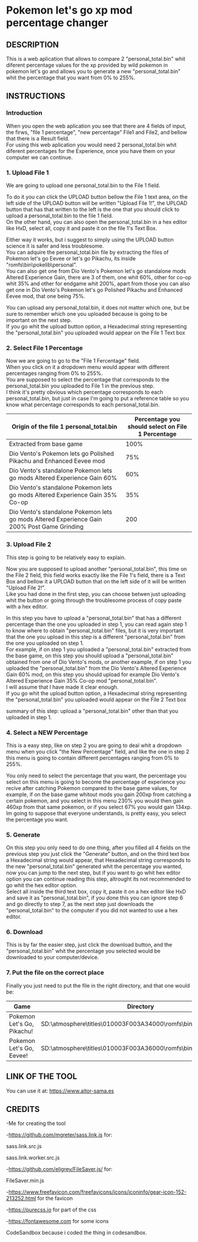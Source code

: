 
# Pokemon let's go xp mod percentage changer

## DESCRIPTION
This is a web aplication that allows to compare 2 "personal_total.bin" whit diferent percentage values for the xp
provided by wild pokemon in pokemon let's go and allows you to generate a new "personal_total.bin" whit the 
percentage that you want from 0% to 255%.

## INSTRUCTIONS

### Introduction
When you open the web aplication you see that there are 4 fields of input, the firws, "file 1 percentage", "new percentage" File1 and File2, and bellow that there is a Result field.  
For using this web aplication you would need 2 personal_total.bin whit diferent percentages for the Experience, once you have them on your computer we can continue.

  ### 1. Upload File 1 
We are going to upload one personal_total.bin to the File 1 field.  

To do it you can click the UPLOAD button bellow the File 1 text area, on the left side of the UPLOAD button will be written "Upload File 1!", the UPLOAD button that has that written to the left is the one that you should click to upload a personal_total.bin to the file 1 field.  
On the other hand, you can also open the personal_total.bin in a hex editor like HxD, select all, copy it and paste it on the file 1's Text Box.  

Either way it works, but i suggest to simply using the UPLOAD button science it is safer and less troublesome.  
You can adquire the personal_total.bin file by extracting the files of Pokemon let's go Eevee or let's go Pikachu, its inside "romfs\bin\pokelib\personal\".  
You can also get one from Dio Vento's Pokemon let's go standalone mods Altered Experience Gain, there are 3 of them, one whit 60%, other for co-op whit 35% and other for endgame whit 200%, apart from those you can also get one in Dio Vento's Pokemon let's go Polished Pikachu and Enhanced Eevee mod, that one being 75%.  

You can upload any personal_total.bin, it does not matter which one, but be sure to remember which one you uploaded because is going to be important on the next step.  
If you go whit the upload button option, a Hexadecimal string representing the "personal_total.bin" you uploaded would appear on the File 1 Text box

  ### 2. Select File 1 Percentage
Now we are going to go to the "File 1 Fercentage" field.  
When you click on it a dropdown menu would appear with different percentages ranging from 0% to 255%.  
You are supposed to select the percentage that corresponds to the personal_total.bin you uploaded to File 1 in the previous step.  
I think it's pretty obvious which percentage corresponds to each personal_total.bin, but just in case I'm going to put a reference table so you know what percentage corresponds to each personal_total.bin.

Origin of the file 1 personal_total.bin | Percentage you should select on File 1 Percentage 
------------ | -------------
Extracted from base game | 100%
Dio Vento's Pokemon lets go Polished Pikachu and Enhanced Eevee mod | 75%
Dio Vento's standalone Pokemon lets go mods Altered Experience Gain 60% | 60%
Dio Vento's standalone Pokemon lets go mods Altered Experience Gain 35% Co-op | 35%
Dio Vento's standalone Pokemon lets go mods Altered Experience Gain 200% Post Game Grinding | 200

  ### 3. Upload File 2  
This step is going to be relatively easy to explain.  

Now you are supposed to upload another "personal_total.bin", this time on the File 2 field, this field works exactly like the File 1's field, there is a Text Box and bellow it a UPLOAD button that on the left side of it will be written "Upload File 2!".  
Like you had done in the first step, you can choose betwen just uploading whit the button or going through the troublesome process of copy paste with a hex editor.  

In this step you have to upload a "personal_total.bin" that has a different percentage than the one you uploaded in step 1, you can read again step 1 to know where to obtain "personal_total.bin" files, but it is very important that the one you upload in this step is a different "personal_total.bin" from the one you uploaded on step 1.  
For example, if on step 1 you uploaded a "personal_total.bin" extracted from the base game, on this step you should upload a "personal_total.bin" obtained from one of Dio Vento's mods, or another example, if on step 1 you uploaded the "personal_total.bin" from the Dio Vento's Altered Experience Gain 60% mod, on this step you should upload for example Dio Vento's Altered Experience Gain 35% Co-op mod "personal_total.bin".  
I will assume that I have made it clear enough.  
If you go whit the upload button option, a Hexadecimal string representing the "personal_total.bin" you uploaded would appear on the File 2 Text box

summary of this step: upload a "personal_total.bin" other than that you uploaded in step 1.

  ### 4. Select a NEW Percentage
This is a easy step, like on step 2 you are going to deal whit a dropdown menu when you click "the New Percentage" field, and like the one in step 2 this menu is going to contain different percentages ranging from 0% to 255%.

You only need to select the percentage that you want, the percentage you select on this menu is going to become the percentage of experience you recive after catching Pokemon compared to the base game values, for example, if on the base game whitout mods you gain 200xp from catching a certain pokemon, and you select in this menu 230% you would then gain 460xp from that same pokemon, or if you select 67% you would gain 134xp.  
Im going to suppose that everyone understands, is pretty easy, you select the percentage you want.

  ### 5. Generate
On this step you only need to do one thing, after you filled all 4 fields on the previous step you just click the "Generate" button, and on the third text box a Hexadecimal string would appear, that Hexadecimal string corresponds to the new "personal_total.bin" generated whit the percentage you wanted, now you can jump to the next step, but if you want to go whit hex editor option you can continue reading this step, altrought its not recommended to go whit the hex editor option.  
Select all inside the third text box, copy it, paste it on a hex editor like HxD and save it as "personal_total.bin", if you done this you can ignore step 6 and go directly to step 7, as the next step just downloads the "personal_total.bin" to the computer if you did not wanted to use a hex editor.

 ### 6. Download
This is by far the easier step, just click the download button, and the "personal_total.bin" whit the percentage you selected would be downloaded to your computer/device.

 ### 7. Put the file on the correct place
Finally you just need to put the file in the right directory, and that one would be:  

Game | Directory 
------------ | -------------
Pokemon Let's Go, Pikachu! | SD:\atmosphere\titles\010003F003A34000\romfs\bin\pokelib\personal
Pokemon Let's Go, Eevee! | SD:\atmosphere\titles\010003F003A36000\romfs\bin\pokelib\personal 


## LINK OF THE TOOL

You can use it at: https://www.aitor-sama.es


## CREDITS

-Me for creating the tool

-https://github.com/mgreter/sass.link.js for:

sass.link.src.js	

sass.link.worker.src.js

-https://github.com/eligrey/FileSaver.js/ for:

FileSaver.min.js

-https://www.freefavicon.com/freefavicons/icons/iconinfo/gear-icon-152-213252.html for the favicon

-https://purecss.io for part of the css 

-https://fontawesome.com for some icons

CodeSandbox because i coded the thing in codesandbox.
